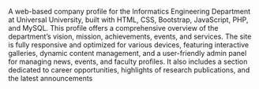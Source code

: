 A web-based company profile for the Informatics Engineering Department at Universal University, built with HTML, CSS, Bootstrap, JavaScript, PHP, and MySQL. This profile offers a comprehensive overview of the department’s vision, mission, achievements, events, and services. The site is fully responsive and optimized for various devices, featuring interactive galleries, dynamic content management, and a user-friendly admin panel for managing news, events, and faculty profiles. It also includes a section dedicated to career opportunities, highlights of research publications, and the latest announcements
